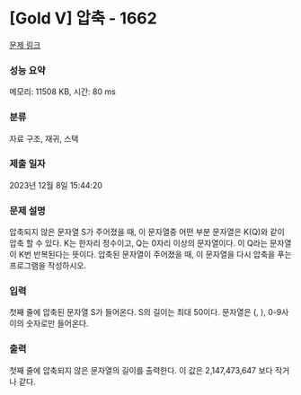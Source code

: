 # [Gold V] 압축 - 1662 

[문제 링크](https://www.acmicpc.net/problem/1662) 

### 성능 요약

메모리: 11508 KB, 시간: 80 ms

### 분류

자료 구조, 재귀, 스택

### 제출 일자

2023년 12월 8일 15:44:20

### 문제 설명

<p>압축되지 않은 문자열 S가 주어졌을 때, 이 문자열중 어떤 부분 문자열은 K(Q)와 같이 압축 할 수 있다. K는 한자리 정수이고, Q는 0자리 이상의 문자열이다. 이 Q라는 문자열이 K번 반복된다는 뜻이다. 압축된 문자열이 주어졌을 때, 이 문자열을 다시 압축을 푸는 프로그램을 작성하시오.</p>

### 입력 

 <p>첫째 줄에 압축된 문자열 S가 들어온다. S의 길이는 최대 50이다. 문자열은 (, ), 0-9사이의 숫자로만 들어온다.</p>

### 출력 

 <p>첫째 줄에 압축되지 않은 문자열의 길이를 출력한다. 이 값은 2,147,473,647 보다 작거나 같다.</p>

